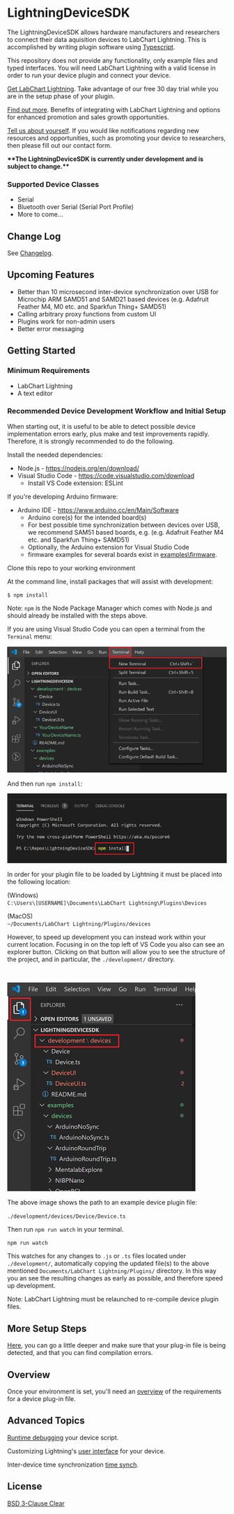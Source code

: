 # LightningDeviceSDK

The LightningDeviceSDK allows hardware manufacturers and researchers to connect their data aquisition devices to LabChart Lightning. This is accomplished by writing plugin software using [Typescript](https://www.typescriptlang.org/).

This repository does not provide any functionality, only example files and typed interfaces. You will need LabChart Lightning with a valid license in order to run your device plugin and connect your device.

[Get LabChart Lightning](https://go.adinstruments.com/integrationLCLtrial). Take advantage of our free 30 day trial while you are in the setup phase of your plugin.

[Find out more](https://go.adinstruments.com/LCLIntegrationCWS). Benefits of integrating with LabChart Lightning and options for enhanced promotion and sales growth opportunities.

[Tell us about yourself](https://go.adinstruments.com/l/21302/2020-09-17/5qnltg). If you would like notifications regarding new resources and opportunities, such as promoting your device to researchers, then please fill out our contact form.

**\*\*The LightningDeviceSDK is currently under development and is subject to change.\*\***

### Supported Device Classes

-  Serial
-  Bluetooth over Serial (Serial Port Profile)
-  More to come...

## Change Log

See [Changelog](CHANGELOG.md).

## Upcoming Features

-  Better than 10 microsecond inter-device synchronization over USB for Microchip ARM SAMD51 and SAMD21 based devices (e.g. Adafruit Feather M4, M0 etc. and Sparkfun Thing+ SAMD51)
-  Calling arbitrary proxy functions from custom UI
-  Plugins work for non-admin users
-  Better error messaging

## Getting Started

### Minimum Requirements

-  LabChart Lightning
-  A text editor

### Recommended Device Development Workflow and Initial Setup

When starting out, it is useful to be able to detect possible device implementation errors early, plus make and test improvements rapidly. Therefore, it is strongly recommended to do the following.

Install the needed dependencies:

-  Node.js - https://nodejs.org/en/download/
-  Visual Studio Code - https://code.visualstudio.com/download
   -  Install VS Code extension: ESLint

If you're developing Arduino firmware:

-  Arduino IDE - https://www.arduino.cc/en/Main/Software
   -  Arduino core(s) for the intended board(s)
   -  For best possible time synchronization between devices over USB, we recommend SAM51 based boards, e.g. (e.g. Adafruit Feather M4 etc. and Sparkfun Thing+ SAMD51)
   -  Optionally, the Arduino extension for Visual Studio Code
   -  firmware examples for several boards exist in [examples\firmware](examples\firmware).

Clone this repo to your working environment

At the command line, install packages that will assist with development:

```
$ npm install
```

Note: `npm` is the Node Package Manager which comes with Node.js and should already be installed with the steps above.

If you are using Visual Studio Code you can open a terminal from the `Terminal` menu:

![open terminal](images/open-terminal.png)

And then run `npm install`:

![npm install](images/npm-install.png)

<!--
If you want images to work on a non-master branch then you need a full url

![npm install](https://github.com/adinstruments/LightningDeviceSDK/blob/update-readme/images/npm-install.PNG) -->

In order for your plugin file to be loaded by Lightning it must be placed into the following location:

(Windows)  
`C:\Users\[USERNAME]\Documents\LabChart Lightning\Plugins\Devices`

(MacOS)  
`~/Documents/LabChart Lightning/Plugins/devices`

However, to speed up development you can instead work within your current location. Focusing in on the top left of VS Code you also can see an explorer button. Clicking on that button will allow you to see the structure of the project, and in particular, the `./development/` directory.

<br/>

![development-folder](images/development-folder.png)

The above image shows the path to an example device plugin file:

`./development/devices/Device/Device.ts`

Then run `npm run watch` in your terminal.

```
npm run watch
```

This watches for any changes to `.js` or `.ts` files located under `./development/`, automatically copying the updated file(s) to the above mentioned `Documents/LabChart Lightning/Plugins/` directory. In this way you an see the resulting changes as early as possible, and therefore speed up development.

Note: LabChart Lightning must be relaunched to re-compile device plugin files.

## More Setup Steps

[Here](SETUP.md), you can go a little deeper and make sure that your plug-in file is being detected, and that you can find compilation errors.

## Overview

Once your environment is set, you'll need an [overview](OVERVIEW.md) of the requirements for a device plug-in file.

## Advanced Topics

[Runtime debugging](DEBUGGING.md) your device script.

Customizing Lightning's [user interface](DEVICE-UI.md) for your device.

Inter-device time synchronization [time synch](TIME-SYNCH.md).

## License

[BSD 3-Clause Clear](LICENSE)
